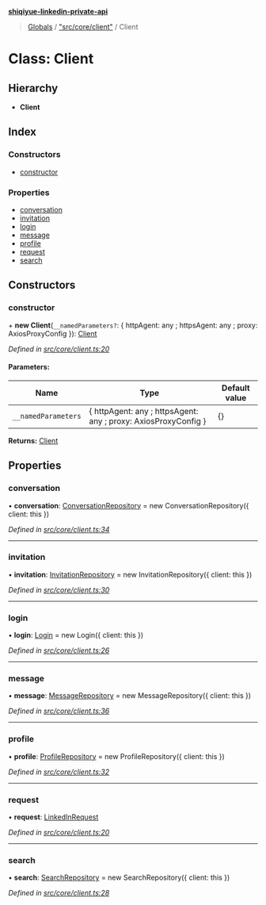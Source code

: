 **[shiqiyue-linkedin-private-api](../README.md)**

> [Globals](../globals.md) / ["src/core/client"](../modules/_src_core_client_.md) / Client

# Class: Client

## Hierarchy

* **Client**

## Index

### Constructors

* [constructor](_src_core_client_.client.md#constructor)

### Properties

* [conversation](_src_core_client_.client.md#conversation)
* [invitation](_src_core_client_.client.md#invitation)
* [login](_src_core_client_.client.md#login)
* [message](_src_core_client_.client.md#message)
* [profile](_src_core_client_.client.md#profile)
* [request](_src_core_client_.client.md#request)
* [search](_src_core_client_.client.md#search)

## Constructors

### constructor

\+ **new Client**(`__namedParameters?`: { httpAgent: any ; httpsAgent: any ; proxy: AxiosProxyConfig  }): [Client](_src_core_client_.client.md)

*Defined in [src/core/client.ts:20](https://github.com/shiqiyue/linkedin-private-api/blob/0c4d2d1/src/core/client.ts#L20)*

#### Parameters:

Name | Type | Default value |
------ | ------ | ------ |
`__namedParameters` | { httpAgent: any ; httpsAgent: any ; proxy: AxiosProxyConfig  } | {} |

**Returns:** [Client](_src_core_client_.client.md)

## Properties

### conversation

•  **conversation**: [ConversationRepository](_src_repositories_conversation_repository_.conversationrepository.md) = new ConversationRepository({ client: this })

*Defined in [src/core/client.ts:34](https://github.com/shiqiyue/linkedin-private-api/blob/0c4d2d1/src/core/client.ts#L34)*

___

### invitation

•  **invitation**: [InvitationRepository](_src_repositories_invitation_repository_.invitationrepository.md) = new InvitationRepository({ client: this })

*Defined in [src/core/client.ts:30](https://github.com/shiqiyue/linkedin-private-api/blob/0c4d2d1/src/core/client.ts#L30)*

___

### login

•  **login**: [Login](_src_core_login_.login.md) = new Login({ client: this })

*Defined in [src/core/client.ts:26](https://github.com/shiqiyue/linkedin-private-api/blob/0c4d2d1/src/core/client.ts#L26)*

___

### message

•  **message**: [MessageRepository](_src_repositories_message_repository_.messagerepository.md) = new MessageRepository({ client: this })

*Defined in [src/core/client.ts:36](https://github.com/shiqiyue/linkedin-private-api/blob/0c4d2d1/src/core/client.ts#L36)*

___

### profile

•  **profile**: [ProfileRepository](_src_repositories_profile_repository_.profilerepository.md) = new ProfileRepository({ client: this })

*Defined in [src/core/client.ts:32](https://github.com/shiqiyue/linkedin-private-api/blob/0c4d2d1/src/core/client.ts#L32)*

___

### request

•  **request**: [LinkedInRequest](_src_core_linkedin_request_.linkedinrequest.md)

*Defined in [src/core/client.ts:20](https://github.com/shiqiyue/linkedin-private-api/blob/0c4d2d1/src/core/client.ts#L20)*

___

### search

•  **search**: [SearchRepository](_src_repositories_search_repository_.searchrepository.md) = new SearchRepository({ client: this })

*Defined in [src/core/client.ts:28](https://github.com/shiqiyue/linkedin-private-api/blob/0c4d2d1/src/core/client.ts#L28)*
